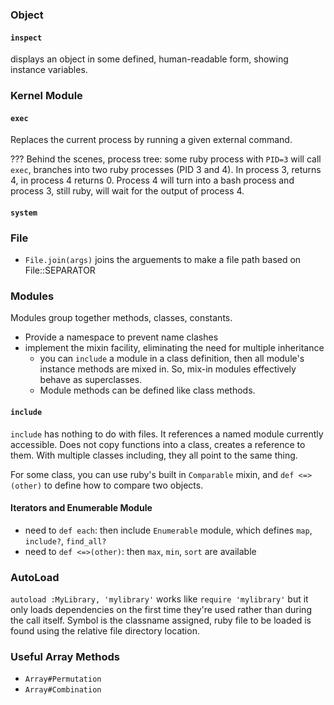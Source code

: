 ### Object
#### `inspect`
displays an object in some defined, human-readable form, showing instance variables.

### Kernel Module
#### `exec`
Replaces the current process by running a given external command. 

??? Behind the scenes, process tree: some ruby process with `PID=3` will call `exec`, branches into two ruby processes (PID 3 and 4). In process 3, returns 4, in process 4 returns 0. Process 4 will turn into a bash process and process 3, still ruby, will wait for the output of process 4.

#### `system`

### File
- `File.join(args)` joins the arguements to make a file path based on File::SEPARATOR

### Modules
Modules group together methods, classes, constants.
- Provide a namespace to prevent name clashes
- implement the mixin facility, eliminating the need for multiple inheritance
  - you can `include` a module in a class definition, then all module's instance methods are mixed in. So, mix-in modules effectively behave as superclasses.
  - Module methods can be defined like class methods.

#### `include`
`include` has nothing to do with files. It references a named module currently accessible. Does not copy functions into a class, creates a reference to them. With multiple classes including, they all point to the same thing.

For some class, you can use ruby's built in `Comparable` mixin, and `def <=>(other)` to define how to compare two objects.

#### Iterators and Enumerable Module
- need to `def each`: then include `Enumerable` module, which defines `map`, `include?`, `find_all?`
- need to `def <=>(other)`: then `max`, `min`, `sort` are available

### AutoLoad
`autoload :MyLibrary, 'mylibrary'` works like `require 'mylibrary'` but it only loads dependencies on the first time they're used rather than during the call itself. Symbol is the classname assigned, ruby file to be loaded is found using the relative file directory location.


### Useful Array Methods
- `Array#Permutation`
- `Array#Combination`
